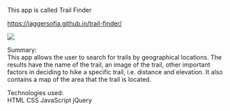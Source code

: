 This app is called Trail Finder

https://jaggersofia.github.io/trail-finder/

<img src='images/main-screen.png'>

Summary: <br>
This app allows the user to search for trails by geographical locations. The results have the name of the trail, an image of the trail, other important factors in deciding to hike a specific trail, i.e. distance and elevation. It also contains a map of the area that the trail is located. 

Technologies used: <br>
HTML
CSS
JavaScript
jQuery